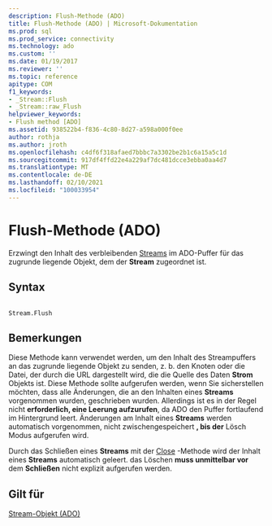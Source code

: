 ```yaml
---
description: Flush-Methode (ADO)
title: Flush-Methode (ADO) | Microsoft-Dokumentation
ms.prod: sql
ms.prod_service: connectivity
ms.technology: ado
ms.custom: ''
ms.date: 01/19/2017
ms.reviewer: ''
ms.topic: reference
apitype: COM
f1_keywords:
- _Stream::Flush
- _Stream::raw_Flush
helpviewer_keywords:
- Flush method [ADO]
ms.assetid: 938522b4-f836-4c80-8d27-a598a000f0ee
author: rothja
ms.author: jroth
ms.openlocfilehash: c4df6f318afaed7bbbc7a3302be2b1c6a15a5c1d
ms.sourcegitcommit: 917df4ffd22e4a229af7dc481dcce3ebba0aa4d7
ms.translationtype: MT
ms.contentlocale: de-DE
ms.lasthandoff: 02/10/2021
ms.locfileid: "100033954"
---
```

# <a name="flush-method-ado"></a>Flush-Methode (ADO)
Erzwingt den Inhalt des verbleibenden [Streams](./stream-object-ado.md) im ADO-Puffer für das zugrunde liegende Objekt, dem der **Stream** zugeordnet ist.  
  
## <a name="syntax"></a>Syntax  
  
```  
  
Stream.Flush  
```  
  
## <a name="remarks"></a>Bemerkungen  
 Diese Methode kann verwendet werden, um den Inhalt des Streampuffers an das zugrunde liegende Objekt zu senden, z. b. den Knoten oder die Datei, der durch die URL dargestellt wird, die die Quelle des Daten **Strom** Objekts ist. Diese Methode sollte aufgerufen werden, wenn Sie sicherstellen möchten, dass alle Änderungen, die an den Inhalten eines **Streams** vorgenommen wurden, geschrieben wurden. Allerdings ist es in der Regel nicht **erforderlich, eine Leerung aufzurufen**, da ADO den Puffer fortlaufend im Hintergrund leert. Änderungen am Inhalt eines **Streams** werden automatisch vorgenommen, nicht zwischengespeichert **, bis der** Lösch Modus aufgerufen wird.  
  
 Durch das Schließen eines **Streams** mit der [Close](./close-method-ado.md) -Methode wird der Inhalt eines **Streams** automatisch geleert. das Löschen **muss unmittelbar vor** dem **Schließen** nicht explizit aufgerufen werden.  
  
## <a name="applies-to"></a>Gilt für  
 [Stream-Objekt (ADO)](./stream-object-ado.md)